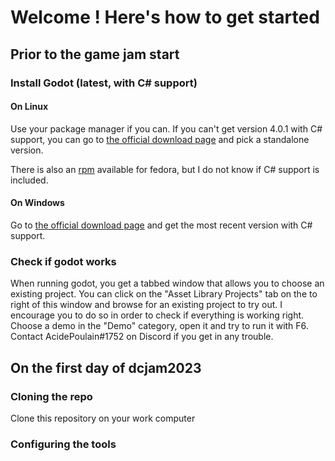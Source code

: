 # Welcome ! Here's how to get started

## Prior to the game jam start
### Install Godot (latest, with C# support)
#### On Linux
Use your package manager if you can. If you can't get version 4.0.1 with C# support,
you can go to [the official download page](https://godotengine.org/download/) and
pick a standalone version.

There is also an [rpm](https://src.fedoraproject.org/rpms/godot) available for fedora, 
but I do not know if C# support is included.

#### On Windows
Go to [the official download page](https://godotengine.org/download/) and get the 
most recent version with C# support.

### Check if godot works
When running godot, you get a tabbed window that allows you to choose an existing 
project. You can click on the "Asset Library Projects" tab on the to right of this window
and browse for an existing project to try out. I encourage you to do so in order to check
if everything is working right. Choose a demo in the "Demo" category, open it and try to
run it with F6. Contact AcidePoulain#1752 on Discord if you get in any trouble.

## On the first day of dcjam2023 

### Cloning the repo
Clone this repository on your work computer

### Configuring the tools

